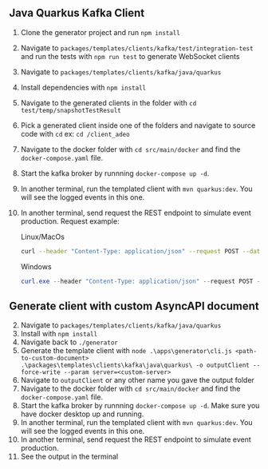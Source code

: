 ## Java Quarkus Kafka Client

1. Clone the generator project and run `npm install`
2. Navigate to `packages/templates/clients/kafka/test/integration-test` and run the tests with `npm run test` to generate WebSocket clients
3. Navigate to `packages/templates/clients/kafka/java/quarkus`
4. Install dependencies with `npm install` 
5. Navigate to the generated clients in the folder with `cd test/temp/snapshotTestResult`
6. Pick a generated client inside one of the folders and navigate to source code with `cd` ex: `cd /client_adeo`
7. Navigate to the docker folder with `cd src/main/docker` and find the `docker-compose.yaml` file. 
8. Start the kafka broker by runnning `docker-compose up -d`. 
9. In another terminal, run the templated client with `mvn quarkus:dev`. You will see the logged events in this one. 
10. In another terminal, send request the REST endpoint to simulate event production. Request example:

    Linux/MacOs
    ```bash
    curl --header "Content-Type: application/json" --request POST --data '{""value"": ""thirteenpencils""}' http://localhost:8080/
    ```

    Windows
    ```powershell
    curl.exe --header "Content-Type: application/json" --request POST --data '{""value"": ""RANDOM_VALUE""}' http://localhost:8080/
    ```

## Generate client with custom AsyncAPI document

2. Navigate to `packages/templates/clients/kafka/java/quarkus`
3. Install with `npm install`
4. Navigate back to `./generator`
5. Generate the template client with `node .\apps\generator\cli.js <path-to-custom-document> .\packages\templates\clients\kafka\java\quarkus\ -o outputClient --force-write --param server=<custom-server>`
6. Navigate to `outputClient` or any other name you gave the output folder
7. Navigate to the docker folder with `cd src/main/docker` and find the `docker-compose.yaml` file. 
8. Start the kafka broker by runnning `docker-compose up -d`. Make sure you have docker desktop up and running.
9. In another terminal, run the templated client with `mvn quarkus:dev`. You will see the logged events in this one.
10. In another terminal, send request the REST endpoint to simulate event production.
11. See the output in the terminal